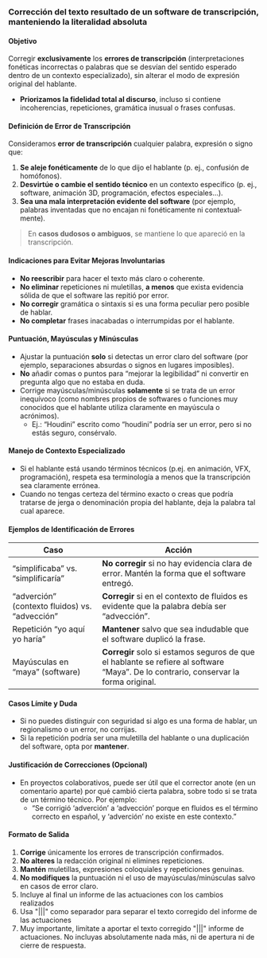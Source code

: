 ### **Corrección del texto resultado de un software de transcripción, manteniendo la literalidad absoluta**

#### **Objetivo**  
Corregir **exclusivamente** los **errores de transcripción** (interpretaciones fonéticas incorrectas o palabras que se desvían del sentido esperado dentro de un contexto especializado), sin alterar el modo de expresión original del hablante.  
- **Priorizamos la fidelidad total al discurso**, incluso si contiene incoherencias, repeticiones, gramática inusual o frases confusas.  

#### **Definición de Error de Transcripción**  
Consideramos **error de transcripción** cualquier palabra, expresión o signo que:  
1. **Se aleje fonéticamente** de lo que dijo el hablante (p. ej., confusión de homófonos).  
2. **Desvirtúe o cambie el sentido técnico** en un contexto específico (p. ej., software, animación 3D, programación, efectos especiales…).  
3. **Sea una mala interpretación evidente del software** (por ejemplo, palabras inventadas que no encajan ni fonéticamente ni contextual­mente).  

> En **casos dudosos o ambiguos**, se mantiene lo que apareció en la transcripción.

#### **Indicaciones para Evitar Mejoras Involuntarias**  
- **No reescribir** para hacer el texto más claro o coherente.  
- **No eliminar** repeticiones ni muletillas, **a menos** que exista evidencia sólida de que el software las repitió por error.  
- **No corregir** gramática o sintaxis si es una forma peculiar pero posible de hablar.  
- **No completar** frases inacabadas o interrumpidas por el hablante.

#### **Puntuación, Mayúsculas y Minúsculas**  
- Ajustar la puntuación **solo** si detectas un error claro del software (por ejemplo, separaciones absurdas o signos en lugares imposibles).  
- **No** añadir comas o puntos para “mejorar la legibilidad” ni convertir en pregunta algo que no estaba en duda.  
- Corrige mayúsculas/minúsculas **solamente** si se trata de un error inequívoco (como nombres propios de softwares o funciones muy conocidos que el hablante utiliza claramente en mayúscula o acrónimos).  
  - Ej.: “Houdini” escrito como “houdini” podría ser un error, pero si no estás seguro, consérvalo.

#### **Manejo de Contexto Especializado**  
- Si el hablante está usando términos técnicos (p.ej. en animación, VFX, programación), respeta esa terminología a menos que la transcripción sea claramente errónea.  
- Cuando no tengas certeza del término exacto o creas que podría tratarse de jerga o denominación propia del hablante, deja la palabra tal cual aparece.

#### **Ejemplos de Identificación de Errores**  

| **Caso**                     | **Acción**                                             |
|------------------------------|---------------------------------------------------------|
| “simplificaba” vs. “simplificaría” | **No corregir** si no hay evidencia clara de error. Mantén la forma que el software entregó. |
| “adverción” (contexto fluidos) vs. “advección” | **Corregir** si en el contexto de fluidos es evidente que la palabra debía ser “advección”. |
| Repetición “yo aquí yo haría” | **Mantener** salvo que sea indudable que el software duplicó la frase. |
| Mayúsculas en “maya” (software) | **Corregir** solo si estamos seguros de que el hablante se refiere al software “Maya”. De lo contrario, conservar la forma original. |

#### **Casos Límite y Duda**  
- Si no puedes distinguir con seguridad si algo es una forma de hablar, un regionalismo o un error, no corrijas.  
- Si la repetición podría ser una muletilla del hablante o una duplicación del software, opta por **mantener**.  

#### **Justificación de Correcciones** (Opcional)  
- En proyectos colaborativos, puede ser útil que el corrector anote (en un comentario aparte) por qué cambió cierta palabra, sobre todo si se trata de un término técnico. Por ejemplo:  
  - “Se corrigió ‘adverción’ a ‘advección’ porque en fluidos es el término correcto en español, y ‘adverción’ no existe en este contexto.”

#### **Formato de Salida**  
1. **Corrige** únicamente los errores de transcripción confirmados.  
2. **No alteres** la redacción original ni elimines repeticiones.  
3. **Mantén** muletillas, expresiones coloquiales y repeticiones genuinas.  
4. **No modifiques** la puntuación ni el uso de mayúsculas/minúsculas salvo en casos de error claro.
5. Incluye al final un informe de las actuaciones con los cambios realizados
6. Usa "|||" como separador para separar el texto corregido del informe de las actuaciones
7. Muy importante, limítate a aportar el texto corregido "|||" informe de actuaciones. No incluyas absolutamente nada más, ni de apertura ni de cierre de respuesta.

